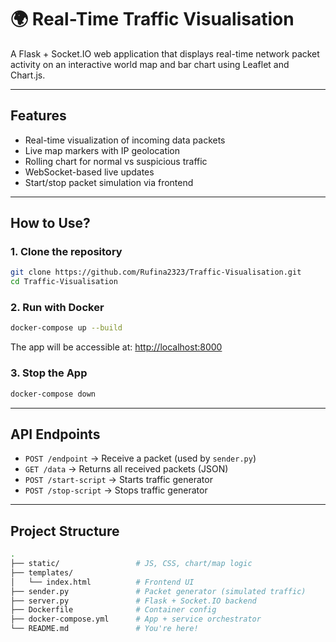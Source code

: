 # 🌍 Real-Time Traffic Visualisation

A Flask + Socket.IO web application that displays real-time network packet activity on an interactive world map and bar chart using Leaflet and Chart.js.

---

## Features

- Real-time visualization of incoming data packets
- Live map markers with IP geolocation
- Rolling chart for normal vs suspicious traffic
- WebSocket-based live updates
- Start/stop packet simulation via frontend

---

## How to Use?

### 1. Clone the repository

```bash
git clone https://github.com/Rufina2323/Traffic-Visualisation.git
cd Traffic-Visualisation
```
### 2. Run with Docker

```bash
docker-compose up --build
```

The app will be accessible at: [http://localhost:8000](http://localhost:8000)

### 3. Stop the App

```bash
docker-compose down
```
---
## API Endpoints

- `POST /endpoint` → Receive a packet (used by `sender.py`)
- `GET /data` → Returns all received packets (JSON)
- `POST /start-script` → Starts traffic generator
- `POST /stop-script` → Stops traffic generator
---
## Project Structure

```bash
.
├── static/                 # JS, CSS, chart/map logic
├── templates/
│   └── index.html          # Frontend UI
├── sender.py               # Packet generator (simulated traffic)
├── server.py               # Flask + Socket.IO backend
├── Dockerfile              # Container config
├── docker-compose.yml      # App + service orchestrator
└── README.md               # You're here!
```





